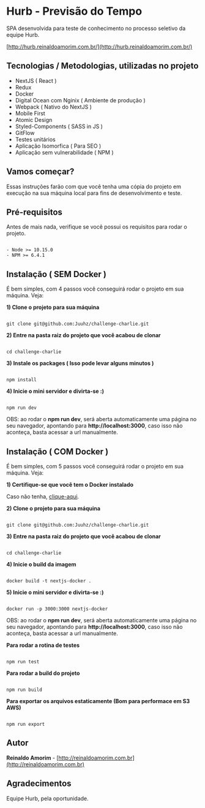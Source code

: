# Hurb - Previsão do Tempo

SPA desenvolvida para teste de conhecimento no processo seletivo da equipe Hurb.

[http://hurb.reinaldoamorim.com.br/](http://hurb.reinaldoamorim.com.br/)

## Tecnologias / Metodologias, utilizadas no projeto 
- NextJS ( React )
- Redux
- Docker
- Digital Ocean com Nginix ( Ambiente de produção )
- Webpack ( Nativo do NextJS )
- Mobile First
- Atomic Design
- Styled-Components ( SASS in JS )
- GitFlow
- Testes unitários
- Aplicação Isomorfica ( Para SEO )
- Aplicação sem vulnerabilidade ( NPM )

## Vamos começar?

Essas instruções farão com que você tenha uma cópia do projeto em execução na sua máquina local para fins de desenvolvimento e teste.

## Pré-requisitos

Antes de mais nada, verifique se você possui os requisitos para rodar o projeto.

```

- Node >= 10.15.0
- NPM >= 6.4.1

```

## Instalação ( SEM Docker )

É bem simples, com 4 passos você conseguirá rodar o projeto em sua máquina. Veja:

**1) Clone o projeto para sua máquina**

```

git clone git@github.com:Juuhz/challenge-charlie.git

```

**2) Entre na pasta raiz do projeto que você acabou de clonar**

```

cd challenge-charlie

```

**3) Instale os packages ( Isso pode levar alguns minutos )**

```

npm install

```

**4) Inicie o mini servidor e divirta-se :)**

```

npm run dev

```

OBS: ao rodar o **npm run dev**, será aberta automaticamente uma página no seu navegador, apontando para **http://localhost:3000**, caso isso não aconteça, basta acessar a url manualmente.

## Instalação ( COM Docker )

É bem simples, com 5 passos você conseguirá rodar o projeto em sua máquina. Veja:

**1) Certifique-se que você tem o Docker instalado**

Caso não tenha, [clique-aqui](https://www.docker.com/products/docker-desktop).

**2) Clone o projeto para sua máquina**

```

git clone git@github.com:Juuhz/challenge-charlie.git

```

**3) Entre na pasta raiz do projeto que você acabou de clonar**

```

cd challenge-charlie

```

**4) Inicie o build da imagem**

```

docker build -t nextjs-docker .

```

**5) Inicie o mini servidor e divirta-se :)**

```

docker run -p 3000:3000 nextjs-docker

```

OBS: ao rodar o **npm run dev**, será aberta automaticamente uma página no seu navegador, apontando para **http://localhost:3000**, caso isso não aconteça, basta acessar a url manualmente.

**Para rodar a rotina de testes**

```

npm run test

```

**Para rodar a build do projeto**

```

npm run build

```

**Para exportar os arquivos estaticamente (Bom para performace em S3 AWS)**

```

npm run export

```

## Autor

**Reinaldo Amorim** - [http://reinaldoamorim.com.br](http://reinaldoamorim.com.br)

## Agradecimentos

Equipe Hurb, pela oportunidade.
